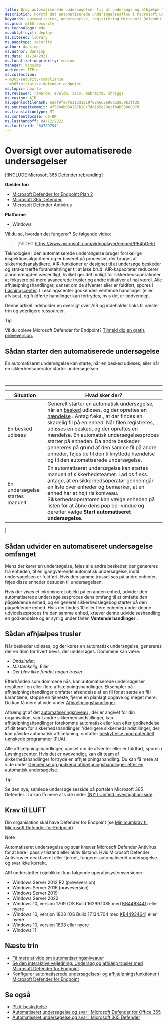 ```yaml
---
title: Brug automatiserede undersøgelser til at undersøge og afhjælpe trusler
description: Forstå det automatiserede undersøgelsesflow i Microsoft Defender for Endpoint.
keywords: automatiseret, undersøgelse, registrering Microsoft Defender for Endpoint
ms.prod: m365-security
ms.technology: mde
ms.mktglfcycl: deploy
ms.sitesec: library
ms.pagetype: security
author: dansimp
ms.author: dansimp
ms.date: 11/24/2021
ms.localizationpriority: medium
manager: dansimp
audience: ITPro
ms.collection:
- m365-security-compliance
- m365initiative-defender-endpoint
ms.topic: how-to
ms.reviewer: ramarom, evaldm, isco, mabraitm, chriggs
ms.custom: AIR
ms.openlocfilehash: eadf9fe7f6112d1219f085662686b2a930b3ff28
ms.sourcegitcommit: 4f56b4b034267b28c7dd165e78ecfb4b5390087d
ms.translationtype: MT
ms.contentlocale: da-DK
ms.lasthandoff: 04/12/2022
ms.locfileid: "64789794"
---
```

# <a name="overview-of-automated-investigations"></a>Oversigt over automatiserede undersøgelser

[!INCLUDE [Microsoft 365 Defender rebranding](../../includes/microsoft-defender.md)]

**Gælder for:**
- [Microsoft Defender for Endpoint Plan 2](https://go.microsoft.com/fwlink/p/?linkid=2154037)
- [Microsoft 365 Defender](https://go.microsoft.com/fwlink/?linkid=2118804)
- Microsoft Defender Antivirus

**Platforme**
- Windows

Vil du se, hvordan det fungerer? Se følgende video:

> [!VIDEO https://www.microsoft.com/videoplayer/embed/RE4bOeh]

Teknologien i den automatiserede undersøgelse bruger forskellige inspektionsalgoritmer og er baseret på processer, der bruges af sikkerhedsanalytikere. AIR-funktioner er designet til at undersøge beskeder og straks træffe foranstaltninger til at løse brud. AIR-kapaciteter reducerer alarmmængden væsentligt, hvilket gør det muligt for sikkerhedsoperationer at fokusere på mere avancerede trusler og andre initiativer af høj værdi. Alle afhjælpningshandlinger, uanset om de afventer eller er fuldført, spores i [Løsningscenter](auto-investigation-action-center.md). I Løsningscenter godkendes ventende handlinger (eller afvises), og fuldførte handlinger kan fortrydes, hvis det er nødvendigt.

Denne artikel indeholder en oversigt over AIR og indeholder links til næste trin og yderligere ressourcer.

> [!TIP]
> Vil du opleve Microsoft Defender for Endpoint? [Tilmeld dig en gratis prøveversion.](https://signup.microsoft.com/create-account/signup?products=7f379fee-c4f9-4278-b0a1-e4c8c2fcdf7e&ru=https://aka.ms/MDEp2OpenTrial?ocid=docs-wdatp-automated-investigations-abovefoldlink)

## <a name="how-the-automated-investigation-starts"></a>Sådan starter den automatiserede undersøgelse

En automatiseret undersøgelse kan starte, når en besked udløses, eller når en sikkerhedsoperator starter undersøgelsen.

<br>

****

|Situation|Hvad sker der?|
|---|---|
|En besked udløses|Generelt starter en automatisk undersøgelse, når en [besked](review-alerts.md) udløses, og der oprettes en [hændelse](view-incidents-queue.md) . Antag f.eks., at der findes en skadelig fil på en enhed. Når filen registreres, udløses en besked, og der oprettes en hændelse. En automatisk undersøgelsesproces starter på enheden. Da andre beskeder genereres på grund af den samme fil på andre enheder, føjes de til den tilknyttede hændelse og til den automatiserede undersøgelse.|
|En undersøgelse startes manuelt|En automatiseret undersøgelse kan startes manuelt af sikkerhedsteamet. Lad os f.eks. antage, at en sikkerhedsoperatør gennemgår en liste over enheder og bemærker, at en enhed har et højt risikoniveau. Sikkerhedsoperatoren kan vælge enheden på listen for at åbne dens pop op-vindue og derefter vælge **Start automatiseret undersøgelse**.|
|

## <a name="how-an-automated-investigation-expands-its-scope"></a>Sådan udvider en automatiseret undersøgelse omfanget

Mens der kører en undersøgelse, føjes alle andre beskeder, der genereres fra enheden, til en igangværende automatisk undersøgelse, indtil undersøgelsen er fuldført. Hvis den samme trussel ses på andre enheder, føjes disse enheder desuden til undersøgelsen.

Hvis der vises et inkrimineret objekt på en anden enhed, udvider den automatiserede undersøgelsesproces dens omfang til at omfatte den pågældende enhed, og en generel sikkerhedslegebog starter på den pågældende enhed. Hvis der findes 10 eller flere enheder under denne udvidelsesproces fra den samme enhed, kræver denne udvidelseshandling en godkendelse og er synlig under fanen **Ventende handlinger** .

## <a name="how-threats-are-remediated"></a>Sådan afhjælpes trusler

Når beskeder udløses, og der køres en automatisk undersøgelse, genereres der en dom for hvert bevis, der undersøges. Dommene kan være:

- *Ondsindet*;
- *Mistænkelig*; Eller
- *Der blev ikke fundet nogen trusler*.

Efterhånden som dommene nås, kan automatiserede undersøgelser resultere i en eller flere afhjælpningshandlinger. Eksempler på afhjælpningshandlinger omfatter afsendelse af en fil for at sætte en fil i karantæne, stoppe en tjeneste, fjerne en planlagt opgave og meget mere. Du kan få mere at vide under [Afhjælpningshandlinger](manage-auto-investigation.md#remediation-actions).

Afhængigt af det [automatiseringsniveau](automation-levels.md) , der er angivet for din organisation, samt andre sikkerhedsindstillinger, kan afhjælpningshandlinger forekomme automatisk eller kun efter godkendelse af dit team for sikkerhedshandlinger. Yderligere sikkerhedsindstillinger, der kan påvirke automatisk afhjælpning, omfatter [beskyttelse mod potentielt uønskede programmer](/windows/security/threat-protection/microsoft-defender-antivirus/detect-block-potentially-unwanted-apps-microsoft-defender-antivirus) (PUA).

Alle afhjælpningshandlinger, uanset om de afventer eller er fuldført, spores i [Løsningscenter](auto-investigation-action-center.md). Hvis det er nødvendigt, kan dit team af sikkerhedshandlinger fortryde en afhjælpningshandling. Du kan få mere at vide under [Gennemse og godkend afhjælpningshandlinger efter en automatisk undersøgelse](/microsoft-365/security/defender-endpoint/manage-auto-investigation).

> [!TIP]
> Se den nye, samlede undersøgelsesside på portalen Microsoft 365 Defender. Du kan få mere at vide under [(NY!) Unified Investigation-side](/microsoft-365/security/defender/m365d-autoir-results#new-unified-investigation-page).

## <a name="requirements-for-air"></a>Krav til LUFT

Din organisation skal have Defender for Endpoint (se [Minimumkrav til Microsoft Defender for Endpoint](minimum-requirements.md)).

> [!NOTE]
> Automatiseret undersøgelse og svar kræver Microsoft Defender Antivirus for at køre i passiv tilstand eller aktiv tilstand. Hvis Microsoft Defender Antivirus er deaktiveret eller fjernet, fungerer automatiseret undersøgelse og svar ikke korrekt.

AIR understøtter i øjeblikket kun følgende operativsystemversioner:

- Windows Server 2012 R2 (prøveversion)
- Windows Server 2016 (prøveversion)
- Windows Server 2019
- Windows Server 2022
- Windows 10, version 1709 (OS Build 16299.1085 med [KB4493441](https://support.microsoft.com/help/4493441/windows-10-update-kb4493441)) eller nyere
- Windows 10, version 1803 (OS Build 17134.704 med [KB4493464](https://support.microsoft.com/help/4493464/windows-10-update-kb4493464)) eller nyere
- Windows 10, version [1803](/windows/release-information/status-windows-10-1809-and-windows-server-2019) eller nyere
- Windows 11

## <a name="next-steps"></a>Næste trin

- [Få mere at vide om automatiseringsniveauer](automation-levels.md)
- [Se den interaktive vejledning: Undersøg og afhjælp trusler med Microsoft Defender for Endpoint](https://aka.ms/MDATP-IR-Interactive-Guide)
- [Konfigurer automatiserede undersøgelses- og afhjælpningsfunktioner i Microsoft Defender for Endpoint](configure-automated-investigations-remediation.md)

## <a name="see-also"></a>Se også

- [PUA-beskyttelse](/windows/security/threat-protection/microsoft-defender-antivirus/detect-block-potentially-unwanted-apps-microsoft-defender-antivirus)
- [Automatiseret undersøgelse og svar i Microsoft Defender for Office 365](/microsoft-365/security/office-365-security/office-365-air)
- [Automatiseret undersøgelse og svar i Microsoft 365 Defender](/microsoft-365/security/defender/m365d-autoir)
